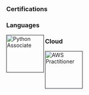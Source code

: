 ### Certifications

### Languages
<a href="" target="_blank"> <img align="left" src="https://images.credly.com/size/340x340/images/d8017c77-3cc0-4fdf-8e17-62e50632812e/bronze_1_small.png" alt="Python Associate" height="100px"/> </a>

### Cloud
<a href="" target="_blank"> <img align="left" src="https://images.credly.com/size/340x340/images/00634f82-b07f-4bbd-a6bb-53de397fc3a6/image.png" alt="AWS Practitioner" height="100px"/> </a>

